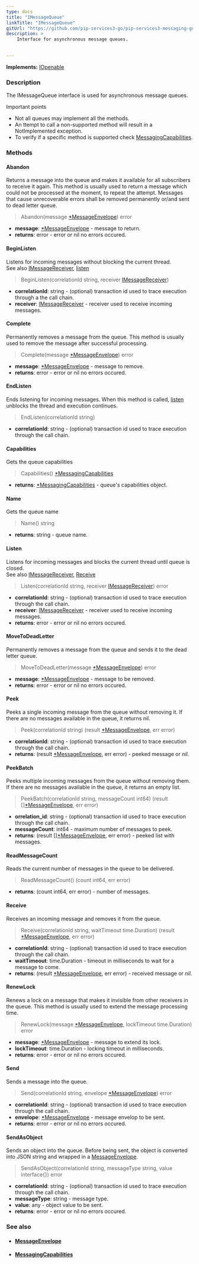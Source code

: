 ```yaml
---
type: docs
title: "IMessageQueue"
linkTitle: "IMessageQueue"
gitUrl: "https://github.com/pip-services3-go/pip-services3-messaging-go"
description: >
    Interface for asynchronous message queues.

     
---
```


**Implements:** [IOpenable](../../../commons/run/iopenable)

### Description

The IMessageQueue interface is used for asynchronous message queues.

Important points

- Not all queues may implement all the methods.
- An ttempt to call a non-supported method will result in a NotImplemented exception.
- To verify if a specific method is supported check [MessagingCapabilities](../messaging_capabilities). 

### Methods

#### Abandon
Returns a message into the queue and makes it available for all subscribers to receive it again. This method is usually used to return a message which could not be processed at the moment, to repeat the attempt. Messages that cause unrecoverable errors shall be removed permanently or/and sent to dead letter queue.

> Abandon(message [*MessageEnvelope](../message_envelope)) error

- **message**: [*MessageEnvelope](../message_envelope) - message to return.
- **returns**: error -  error or nil no errors occured.

#### BeginListen
Listens for incoming messages without blocking the current thread.  
See also [IMessageReceiver](../imessage_receiver), [listen](#listen)

> BeginListen(correlationId string, receiver [IMessageReceiver](../imessage_receiver))

- **correlationId**: string - (optional) transaction id used to trace execution through a the call chain.
- **receiver**: [IMessageReceiver](../imessage_receiver) - receiver used to receive incoming messages.

#### Complete
Permanently removes a message from the queue. This method is usually used to remove the message after successful processing.

> Complete(message [*MessageEnvelope](../message_envelope)) error

- **message**: [*MessageEnvelope](../message_envelope) - message to remove.
- **returns**: error -  error or nil no errors occured.

#### EndListen
Ends listening for incoming messages. When this method is called, [listen](#listen) unblocks the thread and execution continues.

> EndListen(correlationId string)

- **correlationId**: string - (optional) transaction id used to trace execution through the call chain.

#### Capabilities
Gets the queue capabilities

> Capabilities() [*MessagingCapabilities](../messaging_capabilities)

- **returns**: [*MessagingCapabilities](../messaging_capabilities) - queue's capabilities object.

#### Name
Gets the queue name

> Name() string

- **returns**: string - queue name.

#### Listen
Listens for incoming messages and blocks the current thread until queue is closed.  
See also [IMessageReceiver](../imessage_receiver), [Receive](#receive)

> Listen(correlationId string, receiver [IMessageReceiver](../imessage_receiver)) error

- **correlationId**: string - (optional) transaction id used to trace execution through the call chain.
- **receiver**: [IMessageReceiver](../imessage_receiver) - receiver used to receive incoming messages.
- **returns**: error -  error or nil no errors occured.


#### MoveToDeadLetter
Permanently removes a message from the queue and sends it to the dead letter queue.

> MoveToDeadLetter(message [*MessageEnvelope](../message_envelope)) error

- **message**: [*MessageEnvelope](../message_envelope) - message to be removed.
- **returns**: error -  error or nil no errors occured.

#### Peek
Peeks a single incoming message from the queue without removing it. If there are no messages available in the queue, it returns nil.

> Peek(correlationId string) (result [*MessageEnvelope](../message_envelope), err error)

- **correlationId**: string - (optional) transaction id used to trace execution through the call chain.
- **returns**: (result [*MessageEnvelope](../message_envelope), err error) - peeked message or *nil*.

#### PeekBatch
Peeks multiple incoming messages from the queue without removing them. If there are no messages available in the queue, it returns an empty list.

> PeekBatch(correlationId string, messageCount int64) (result [][*MessageEnvelope](../message_envelope), err error)

- **orrelation_id**: string - (optional) transaction id used to trace execution through the call chain.
- **messageCount**: int64 - maximum number of messages to peek.
- **returns**: (result [][*MessageEnvelope](../message_envelope), err error) - peeked list with messages.

#### ReadMessageCount
Reads the current number of messages in the queue to be delivered.

> ReadMessageCount() (count int64, err error)

- **returns**: (count int64, err error) - number of messages.

#### Receive
Receives an incoming message and removes it from the queue.

> Receive(correlationId string, waitTimeout time.Duration) (result [*MessageEnvelope](../message_envelope), err error)

- **correlationId**: string - (optional) transaction id used to trace execution through the call chain.
- **waitTimeout**: time.Duration - timeout in milliseconds to wait for a message to come.
- **returns**: (result [*MessageEnvelope](../message_envelope), err error) - received message or *nil*.

#### RenewLock
Renews a lock on a message that makes it invisible from other receivers in the queue. This method is usually used to extend the message processing time.

> RenewLock(message [*MessageEnvelope](../message_envelope), lockTimeout time.Duration) error

- **message**: [*MessageEnvelope](../message_envelope) - message to extend its lock.
- **lockTimeout**: time.Duration - locking timeout in milliseconds.
- **returns**: error -  error or nil no errors occured.

#### Send
Sends a message into the queue.

> Send(correlationId string, envelope [*MessageEnvelope](../message_envelope)) error

- **correlationId**: string - (optional) transaction id used to trace execution through the call chain.
- **envelope**: [*MessageEnvelope](../message_envelope) - message envelop to be sent.
- **returns**: error -  error or nil no errors occured.

#### SendAsObject
Sends an object into the queue. Before being sent, the object is converted into JSON string and wrapped in a [MessageEnvelope](../message_envelope).

> SendAsObject(correlationId string, messageType string, value interface{}) error

- **correlationId**: string - (optional) transaction id used to trace execution through the call chain.
- **messageType**: string - message type.
- **value**: any - object value to be sent.
- **returns**: error -  error or nil no errors occured.



### See also
- #### [MessageEnvelope](../message_envelope)
- #### [MessagingCapabilities](../messaging_capabilities)
